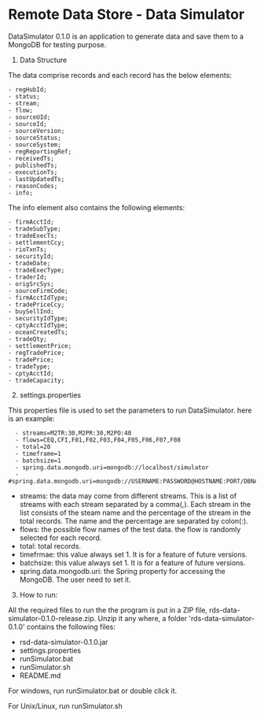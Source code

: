 # Remote Data Store - Data Simulator
DataSimulator 0.1.0 is an application to generate data and save them to a MongoDB for testing purpose. 

1. Data Structure

The data comprise records and each record has the below elements:

	- regHubId;
	- status;
	- stream;
	- flow;
	- sourceUId;
	- sourceId;
	- sourceVersion;
	- sourceStatus;
	- sourceSystem;
	- regReportingRef;
	- receivedTs;
	- publishedTs;
	- executionTs;
	- lastUpdatedTs;
	- reasonCodes;
	- info; 

The info element also contains the following elements:

	- firmAcctId;
	- tradeSubType;
	- tradeExecTs;
	- settlementCcy;
	- rioTxnTs;
	- securityId;
	- tradeDate;
	- tradeExecType;
	- traderId;
	- origSrcSys;
	- sourceFirmCode;
	- firmAcctIdType;
	- tradePriceCcy;
	- buySellInd; 
	- securityIdType;
	- cptyAcctIdType;
	- oceanCreatedTs;
	- tradeQty;
	- settlementPrice;
	- regTradePrice;
	- tradePrice;
	- tradeType;
	- cptyAcctId;
	- tradeCapacity;

2. settings.properties

This properties file is used to set the parameters to run DataSimulator. here is an example:

      - streams=M2TR:30,M2PR:30,M2PO:40
      - flows=CEQ,CFI,F01,F02,F03,F04,F05,F06,F07,F08
      - total=20
      - timeframe=1
      - batchsize=1
      - spring.data.mongodb.uri=mongodb://localhost/simulator
      - #spring.data.mongodb.uri=mongodb://USERNAME:PASSWORD@HOSTNAME:PORT/DBNAME

   - streams: the data may come from different streams. This is a list of streams with each stream separated by a comma(,). Each stream in the list consists of the steam name and the percentage of the stream in the total records. The name and the percentage are separated by colon(:).
   - flows: the possible flow names of the test data. the flow is randomly selected for each record.
   - total: total records.
   - timefrmae: this value always set 1. It is for a feature of future versions.
   - batchsize: this value always set 1. It is for a feature of future versions.
   - spring.data.mongodb.uri: the Spring property for accessing the MongoDB. The user need to set it.


3. How to run:

All the required files to run the the program is put in a ZIP file, rds-data-simulator-0.1.0-release.zip. Unzip it any where, a folder 'rds-data-simulator-0.1.0' contains the following files: 

   -  rsd-data-simulator-0.1.0.jar
   -  settings.properties
   -  runSimulator.bat
   -  runSimulator.sh
   -  README.md


For windows, run runSimulator.bat or double click it.


For Unix/Linux, run runSimulator.sh

